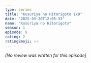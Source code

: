 ```yaml
---
type: series
title: "Kusuriya no Hitorigoto 1x9"
date: "2025-03-20T12:05:33"
name: "Kusuriya no Hitorigoto"
season: 1
episode: 9
rating: 2
ratingEmoji: ⭐️⭐️
---
```


*[No review was written for this episode]*
